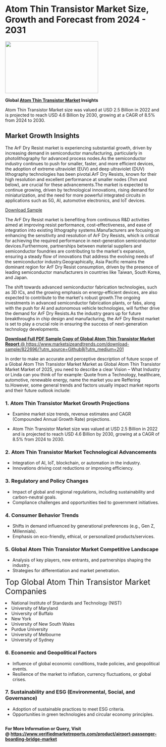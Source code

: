 <H1>Atom Thin Transistor Market Size, Growth and Forecast from 2024 - 2031</H1><img class="aligncenter size-medium wp-image-584254" src="https://thirdeyenews.in/wp-content/uploads/2024/09/Global-Market-Research-300x168.jpeg" alt="" width="300" height="168" /><p><strong>Global&nbsp;<a href="https://www.marketsizeandtrends.com/download-sample/822696/?utm_source=Github8j?utm_medium=201">Atom Thin Transistor Market</a> Insights</strong></p><p>Atom Thin Transistor Market size was valued at USD 2.5 Billion in 2022 and is projected to reach USD 4.6 Billion by 2030, growing at a CAGR of 8.5% from 2024 to 2030.</p><p><h2>Market Growth Insights</h2> <p>The ArF Dry Resist market is experiencing substantial growth, driven by increasing demand in semiconductor manufacturing, particularly in photolithography for advanced process nodes.As the semiconductor industry continues to push for smaller, faster, and more efficient devices, the adoption of extreme ultraviolet (EUV) and deep ultraviolet (DUV) lithography technologies has been pivotal.ArF Dry Resists, known for their high resolution and excellent performance at smaller nodes (7nm and below), are crucial for these advancements.The market is expected to continue growing, driven by technological innovations, rising demand for miniaturization, and the need for more powerful integrated circuits in applications such as 5G, AI, automotive electronics, and IoT devices.</p> <p><a href="#">Download Sample</a></p> <p>The ArF Dry Resist market is benefiting from continuous R&D activities aimed at improving resist performance, cost-effectiveness, and ease of integration into existing lithography systems.Manufacturers are focusing on enhancing the sensitivity and resolution of ArF Dry Resists, which is critical for achieving the required performance in next-generation semiconductor devices.Furthermore, partnerships between material suppliers and semiconductor foundries are contributing to the market's expansion, ensuring a steady flow of innovations that address the evolving needs of the semiconductor industry.Geographically, Asia Pacific remains the dominant region for ArF Dry Resist consumption, driven by the presence of leading semiconductor manufacturers in countries like Taiwan, South Korea, and Japan.</p> <p>The shift towards advanced semiconductor fabrication technologies, such as 3D ICs, and the growing emphasis on energy-efficient devices, are also expected to contribute to the market's robust growth.The ongoing investments in advanced semiconductor fabrication plants, or fabs, along with the push for AI and autonomous vehicle technologies, will further drive the demand for ArF Dry Resists.As the industry gears up for future breakthroughs in chip design and manufacturing, the ArF Dry Resist market is set to play a crucial role in ensuring the success of next-generation technology developments.</p> <p><a href="#"></p><p><span class=""><strong>Download Full PDF Sample Copy of Global Atom Thin Transistor Market Report</strong> @ <a href="https://www.marketsizeandtrends.com/download-sample/822696/?utm_source=Github8j?utm_medium=201" target="_blank">https://www.marketsizeandtrends.com/download-sample/822696/?utm_source=Github8j?utm_medium=201</a></span></p><p>In order to make an accurate and perceptive description of future scope of a Global&nbsp;Atom Thin Transistor Market Market as Global&nbsp;Atom Thin Transistor Market Market of 2025, you need to describe a clear Vision &ndash; What Industry or Linda can you think of for example: Quote from a Technology, healthcare, automotive, renewable energy, name the market you are Reffering to.However, some general trends and factors usually impact market reports and their future outlook include:</p><h3>1.&nbsp;<strong>Atom Thin Transistor Market Growth Projections</strong></h3><ul><li>Examine market size trends, revenue estimates and CAGR (Compounded Annual Growth Rate) projections.</li><li><p>Atom Thin Transistor Market size was valued at USD 2.5 Billion in 2022 and is projected to reach USD 4.6 Billion by 2030, growing at a CAGR of 8.5% from 2024 to 2030.</p></li></ul><h3>2.&nbsp;<strong>Atom Thin Transistor Market Technological Advancements</strong></h3><ul><li>Integration of AI, IoT, blockchain, or automation in the industry.</li><li>Innovations driving cost reductions or improving efficiency.</li></ul><h3>3.&nbsp;<strong>Regulatory and Policy Changes</strong></h3><ul><li>Impact of global and regional regulations, including sustainability and carbon-neutral goals.</li><li>Compliance challenges and opportunities tied to government initiatives.</li></ul><h3>4.&nbsp;<strong>Consumer Behavior Trends</strong></h3><ul><li>Shifts in demand influenced by generational preferences (e.g., Gen Z, Millennials).</li><li>Emphasis on eco-friendly, ethical, or personalized products/services.</li></ul><h3>5.&nbsp;<strong>Global Atom Thin Transistor Market Competitive Landscape</strong></h3><ul><li>Analysis of key players, new entrants, and partnerships shaping the industry.</li><li>Strategies for differentiation and market penetration.</li></ul><p data-pm-slice="1 1 []"><span style="color: inherit; font-family: inherit; font-size: 25px;">Top Global Atom Thin Transistor Market Companies</span></p><div class="" data-test-id=""><p><li>National Institute of Standards and Technology (NIST)</li><li> University of Maryland</li><li> University of Buffalo</li><li> New York</li><li> University of New South Wales</li><li> Purdue University</li><li> University of Melbourne</li><li> University of Sydney</li></p></div><h3>6.&nbsp;<strong>Economic and Geopolitical Factors</strong></h3><ul><li>Influence of global economic conditions, trade policies, and geopolitical events.</li><li>Resilience of the market to inflation, currency fluctuations, or global crises.</li></ul><h3>7.&nbsp;<strong>Sustainability and ESG (Environmental, Social, and Governance)</strong></h3><ul><li>Adoption of sustainable practices to meet ESG criteria.</li><li>Opportunities in green technologies and circular economy principles.</li></ul><h2><strong style="font-size: 14px;">For More Information or Query, Visit @&nbsp;</strong><a style="background-color: #ffffff; font-size: 14px;" href="https://www.marketsizeandtrends.com/report/atom-thin-transistor-market/" target="_blank">https://www.verifiedmarketreports.com/product/airport-passenger-boarding-bridge-market</a></h2>